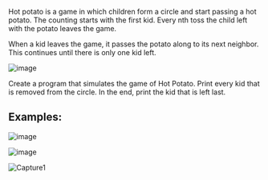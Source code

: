 Hot potato is a game in which children form a circle and start passing a hot potato. The counting starts with the first kid. Every nth toss the child left with the potato leaves the game. 

When a kid leaves the game, it passes the potato along to its next neighbor. This continues until there is only one kid left.

![image](https://user-images.githubusercontent.com/45227327/212335340-852066a1-9fb2-47d6-8992-12bfe78ed24a.png)

Create a program that simulates the game of Hot Potato. Print every kid that is removed from the circle. In the end, print the kid that is left last.

## Examples: 

![image](https://user-images.githubusercontent.com/45227327/212335483-5629fc42-1e1f-455a-bfc6-3f9320f239f3.png)

![image](https://user-images.githubusercontent.com/45227327/212335519-5f9ff431-42b2-49ed-a4ea-762f24b14179.png)

![Capture1](https://user-images.githubusercontent.com/45227327/212335595-4eb7a2c4-2885-49a9-bfa9-13d1cabb9fef.PNG)

